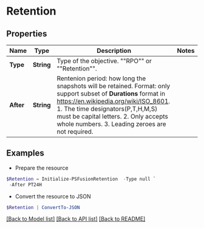 # Retention
## Properties

Name | Type | Description | Notes
------------ | ------------- | ------------- | -------------
**Type** | **String** | Type of the objective. &quot;&quot;RPO&quot;&quot; or &quot;&quot;Retention&quot;&quot;. | 
**After** | **String** | Rentenion period: how long the snapshots will be retained.  Format: only support subset of **Durations** format in https://en.wikipedia.org/wiki/ISO_8601. 1. The time designators(P,T,H,M,S) must be capital letters.  2. Only accepts whole numbers.  3. Leading zeroes are not required. | 

## Examples

- Prepare the resource
```powershell
$Retention = Initialize-PSFusionRetention  -Type null `
 -After PT24H
```

- Convert the resource to JSON
```powershell
$Retention | ConvertTo-JSON
```

[[Back to Model list]](../README.md#documentation-for-models) [[Back to API list]](../README.md#documentation-for-api-endpoints) [[Back to README]](../README.md)

